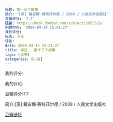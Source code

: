 ```yaml
---
标题: 第十三个故事
简介: "[英] 戴安娜·赛特菲尔德 / 2008 / 人民文学出版社"
豆瓣评分: '7.7'
链接: https://book.douban.com/subject/3055316/
创建时间: '2009-04-14 15:41:27'
我的评分:
标签: 小说
评论:
date: 2009-04-14 15:41:27
title: 读过 - 第十三个故事
tags: [读书]
categories: [小说]
---
```


我的评分:

我的评论:

豆瓣评分:7.7

简介:[英] 戴安娜·赛特菲尔德 / 2008 / 人民文学出版社

[豆瓣链接](https://book.douban.com/subject/3055316/)


